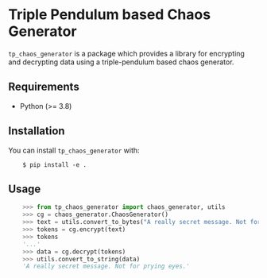 # Triple Pendulum based Chaos Generator

``tp_chaos_generator`` is a package which provides a library for encrypting and decrypting data using a 
triple-pendulum based chaos generator.
## Requirements

- Python (>= 3.8)

## Installation

You can install ``tp_chaos_generator`` with:

```
    $ pip install -e .
```

## Usage

```python
    >>> from tp_chaos_generator import chaos_generator, utils
    >>> cg = chaos_generator.ChaosGenerator()
    >>> text = utils.convert_to_bytes("A really secret message. Not for prying eyes.")
    >>> tokens = cg.encrypt(text)
    >>> tokens
    '...'
    >>> data = cg.decrypt(tokens)
    >>> utils.convert_to_string(data)
    'A really secret message. Not for prying eyes.'
```
